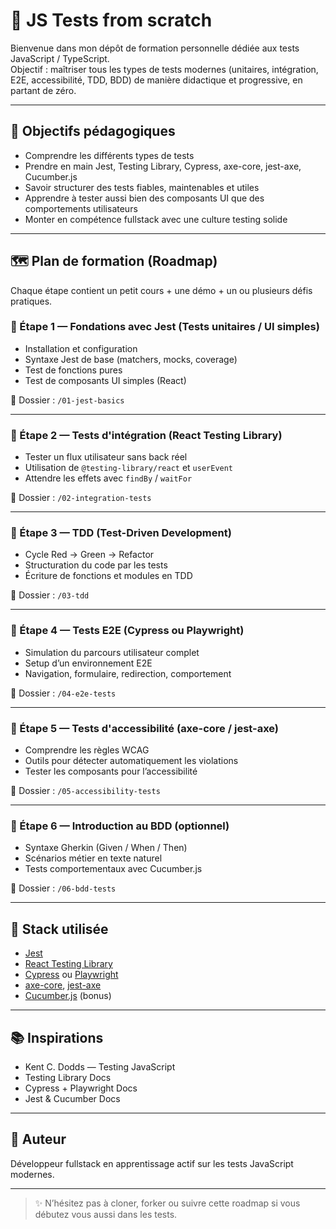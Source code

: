 # 🧪 JS Tests from scratch

Bienvenue dans mon dépôt de formation personnelle dédiée aux tests JavaScript / TypeScript.  
Objectif : maîtriser tous les types de tests modernes (unitaires, intégration, E2E, accessibilité, TDD, BDD) de manière didactique et progressive, en partant de zéro.

---

## 🎯 Objectifs pédagogiques

- Comprendre les différents types de tests
- Prendre en main Jest, Testing Library, Cypress, axe-core, jest-axe, Cucumber.js
- Savoir structurer des tests fiables, maintenables et utiles
- Apprendre à tester aussi bien des composants UI que des comportements utilisateurs
- Monter en compétence fullstack avec une culture testing solide

---

## 🗺️ Plan de formation (Roadmap)

Chaque étape contient un petit cours + une démo + un ou plusieurs défis pratiques.

### 🔰 Étape 1 — Fondations avec Jest (Tests unitaires / UI simples)
- Installation et configuration
- Syntaxe Jest de base (matchers, mocks, coverage)
- Test de fonctions pures
- Test de composants UI simples (React)

📁 Dossier : `/01-jest-basics`

---

### 🔰 Étape 2 — Tests d'intégration (React Testing Library)
- Tester un flux utilisateur sans back réel
- Utilisation de `@testing-library/react` et `userEvent`
- Attendre les effets avec `findBy` / `waitFor`

📁 Dossier : `/02-integration-tests`

---

### 🔰 Étape 3 — TDD (Test-Driven Development)
- Cycle Red → Green → Refactor
- Structuration du code par les tests
- Écriture de fonctions et modules en TDD

📁 Dossier : `/03-tdd`

---

### 🔰 Étape 4 — Tests E2E (Cypress ou Playwright)
- Simulation du parcours utilisateur complet
- Setup d’un environnement E2E
- Navigation, formulaire, redirection, comportement

📁 Dossier : `/04-e2e-tests`

---

### 🔰 Étape 5 — Tests d'accessibilité (axe-core / jest-axe)
- Comprendre les règles WCAG
- Outils pour détecter automatiquement les violations
- Tester les composants pour l’accessibilité

📁 Dossier : `/05-accessibility-tests`

---

### 🔰 Étape 6 — Introduction au BDD (optionnel)
- Syntaxe Gherkin (Given / When / Then)
- Scénarios métier en texte naturel
- Tests comportementaux avec Cucumber.js

📁 Dossier : `/06-bdd-tests`

---

## 🔧 Stack utilisée

- [Jest](https://jestjs.io/)
- [React Testing Library](https://testing-library.com/docs/react-testing-library/intro/)
- [Cypress](https://www.cypress.io/) ou [Playwright](https://playwright.dev/)
- [axe-core](https://github.com/dequelabs/axe-core), [jest-axe](https://github.com/nickcolley/jest-axe)
- [Cucumber.js](https://github.com/cucumber/cucumber-js) (bonus)

---

## 📚 Inspirations

- Kent C. Dodds — Testing JavaScript
- Testing Library Docs
- Cypress + Playwright Docs
- Jest & Cucumber Docs

---

## 🧠 Auteur

Développeur fullstack en apprentissage actif sur les tests JavaScript modernes.

---

> ✨ N’hésitez pas à cloner, forker ou suivre cette roadmap si vous débutez vous aussi dans les tests.
